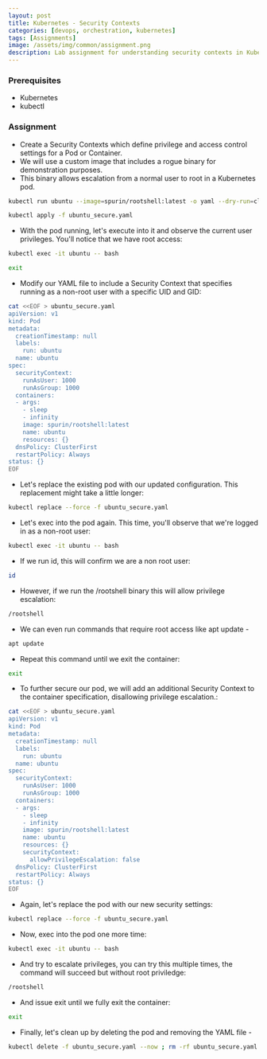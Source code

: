 ```yaml
---
layout: post
title: Kubernetes - Security Contexts
categories: [devops, orchestration, kubernetes]
tags: [Assignments]
image: /assets/img/common/assignment.png
description: Lab assignment for understanding security contexts in Kubernetes
---
```


### Prerequisites

- Kubernetes
- kubectl

### Assignment

- Create a Security Contexts which define privilege and access control settings for a Pod or Container.
- We will use a custom image that includes a rogue binary for demonstration purposes.
- This binary allows escalation from a normal user to root in a Kubernetes pod.

```sh
kubectl run ubuntu --image=spurin/rootshell:latest -o yaml --dry-run=client -- sleep infinity | tee ubuntu_secure.yaml
```

```sh
kubectl apply -f ubuntu_secure.yaml
```

- With the pod running, let's execute into it and observe the current user privileges. You'll notice that we have root access:

```sh
kubectl exec -it ubuntu -- bash
```

```sh
exit
```

- Modify our YAML file to include a Security Context that specifies running as a non-root user with a specific UID and GID:

```sh
cat <<EOF > ubuntu_secure.yaml
apiVersion: v1
kind: Pod
metadata:
  creationTimestamp: null
  labels:
    run: ubuntu
  name: ubuntu
spec:
  securityContext:
    runAsUser: 1000
    runAsGroup: 1000
  containers:
  - args:
    - sleep
    - infinity
    image: spurin/rootshell:latest
    name: ubuntu
    resources: {}
  dnsPolicy: ClusterFirst
  restartPolicy: Always
status: {}
EOF
```

- Let's replace the existing pod with our updated configuration. This replacement might take a little longer:

```sh
kubectl replace --force -f ubuntu_secure.yaml
```

- Let's exec into the pod again. This time, you'll observe that we're logged in as a non-root user:

```sh
kubectl exec -it ubuntu -- bash
```

- If we run id, this will confirm we are a non root user:

```sh
id
```

- However, if we run the /rootshell binary this will allow privilege escalation:

```sh
/rootshell
```

- We can even run commands that require root access like apt update -

```sh
apt update
```

- Repeat this command until we exit the container:

```sh
exit
```

- To further secure our pod, we will add an additional Security Context to the container specification, disallowing privilege escalation.:

```sh
cat <<EOF > ubuntu_secure.yaml
apiVersion: v1
kind: Pod
metadata:
  creationTimestamp: null
  labels:
    run: ubuntu
  name: ubuntu
spec:
  securityContext:
    runAsUser: 1000
    runAsGroup: 1000
  containers:
  - args:
    - sleep
    - infinity
    image: spurin/rootshell:latest
    name: ubuntu
    resources: {}
    securityContext:
      allowPrivilegeEscalation: false
  dnsPolicy: ClusterFirst
  restartPolicy: Always
status: {}
EOF
```

- Again, let's replace the pod with our new security settings:

```sh
kubectl replace --force -f ubuntu_secure.yaml
```

- Now, exec into the pod one more time:

```sh
kubectl exec -it ubuntu -- bash
```

- And try to escalate privileges, you can try this multiple times, the command will succeed but without root priviledge:

```sh
/rootshell
```

- And issue exit until we fully exit the container:

```sh
exit
```

- Finally, let's clean up by deleting the pod and removing the YAML file -

```sh
kubectl delete -f ubuntu_secure.yaml --now ; rm -rf ubuntu_secure.yaml
```
